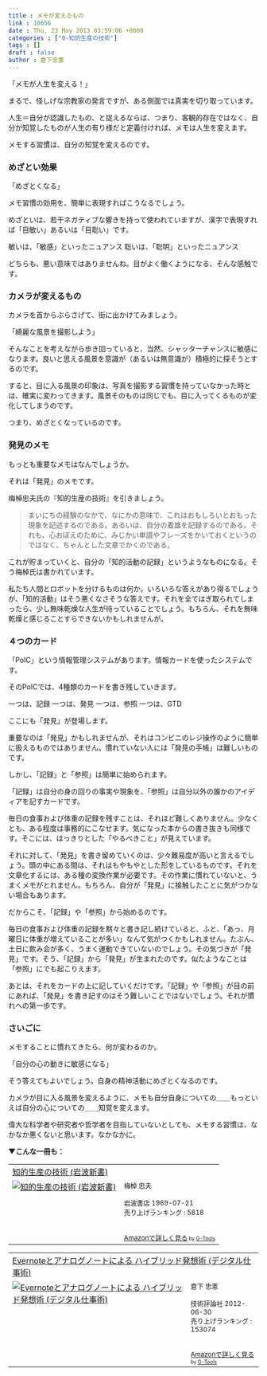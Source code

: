 ```yaml
---
title : メモが変えるもの
link : 10656
date : Thu, 23 May 2013 03:59:06 +0000
categories : ["0-知的生産の技術"]
tags : []
draft : false
author : 倉下忠憲
---
```


「メモが人生を変える！」

まるで、怪しげな宗教家の発言ですが、ある側面では真実を切り取っています。

人生＝自分が認識したもの、と捉えるならば、つまり、客観的存在ではなく、自分が知覚したものが人生の有り様だと定義付ければ、メモは人生を変えます。

メモする習慣は、自分の知覚を変えるのです。

<H3>めざとい効果</H3>「めざとくなる」

メモ習慣の効用を、簡単に表現すればこうなるでしょう。

めざといは、若干ネガティブな響きを持って使われていますが、漢字で表現すれば「目敏い」あるいは「目聡い」です。

敏いは、「敏感」といったニュアンス
聡いは、「聡明」といったニュアンス

どちらも、悪い意味ではありませんね。目がよく働くようになる、そんな感触です。

<H3>カメラが変えるもの</H3>カメラを首からぶらさげて、街に出かけてみましょう。

「綺麗な風景を撮影しよう」

そんなことを考えながら歩き回っていると、当然、シャッターチャンスに敏感になります。良いと思える風景を意識が（あるいは無意識が）積極的に探そうとするのです。

すると、目に入る風景の印象は、写真を撮影する習慣を持っていなかった時とは、確実に変わってきます。風景そのものは同じでも、目に入ってくるものが変化してしまうのです。

つまり、めざとくなっているのです。

<H3>発見のメモ</H3>
もっとも重要なメモはなんでしょうか。

それは「発見」のメモです。

梅棹忠夫氏の『知的生産の技術』を引きましょう。

<blockquote>
まいにちの経験のなかで、なにかの意味で、これはおもしろいとおもった現象を記述するのである。あるいは、自分の着雄を記録するのである。それも、心おぼえのために、みじかい単語やフレーズをかいておくというのではなく、ちゃんとした文章でかくのである。
</blockquote>

これが貯まっていくと、自分の「知的活動の記録」というようなものになる。そう梅棹氏は書かれています。

私たち人間とロボットを分けるものは何か。いろいろな答えがあり得るでしょうが、「知的活動」はそう悪くなさそうな答えです。それを全てはぎ取られてしまったら、少し無味乾燥な人生が待っていることでしょう。もちろん、それを無味乾燥と感じることすらできないかもしれませんが。


<H3>４つのカード</H3>
「PoIC」という情報管理システムがあります。情報カードを使ったシステムです。

そのPoICでは、4種類のカードを書き残していきます。

一つは、記録
一つは、発見
一つは、参照
一つは、GTD

ここにも「発見」が登場します。

重要なのは「発見」かもしれませんが、それはコンビニのレジ操作のように簡単に扱えるものではありません。慣れていない人には「発見の手帳」は難しいものです。

しかし、「記録」と「参照」は簡単に始められます。

「記録」は自分の身の回りの事実や現象を、「参照」は自分以外の誰かのアイディアを記すカードです。

毎日の食事および体重の記録を残すことは、それほど難しくありません。少なくとも、ある程度は事務的にこなせます。気になった本からの書き抜きも同様です。そこには、はっきりとした「やるべきこと」が見えています。

それに対して、「発見」を書き留めていくのは、少々難易度が高いと言えるでしょう。頭の中にある間は、それはもやもやとした形をしているものです。それを文章化するには、ある種の変換作業が必要です。その作業に慣れていないと、うまくメモがとれません。もちろん、自分が「発見」に接触したことに気がつかない場合もあります。

だからこそ、「記録」や「参照」から始めるのです。

毎日の食事および体重の記録を黙々と書き記し続けていると、ふと、「あっ、月曜日に体重が増えていることが多い」なんて気がつくかもしれません。たぶん、土日に飲み会が多く、うまく運動できていないのでしょう。その気づきが「発見」です。そう、「記録」から「発見」が生まれたのです。似たようなことは「参照」にでも起こりえます。

あとは、それをカードの上に記していくだけです。「記録」や「参照」が目の前にあれば、「発見」を書き記すのはそう難しいことではないでしょう。それが慣れへの第一歩です。

<H3>さいごに</H3>メモすることに慣れてきたら、何が変わるのか。

「自分の心の動きに敏感になる」

そう答えてもよいでしょう。自身の精神活動にめざとくなるのです。

カメラが目に入る風景を変えるように、メモも自分自身についての＿＿もっといえば自分の心についての＿＿知覚を変えます。

偉大な科学者や研究者や哲学者を目指していないとしても、メモする習慣は、なかなか悪くないと思います。なかなかに。


<strong>▼こんな一冊も：</strong>
<table  border="0" cellpadding="5"><tr><td colspan="2"><a href="http://www.amazon.co.jp/%E7%9F%A5%E7%9A%84%E7%94%9F%E7%94%A3%E3%81%AE%E6%8A%80%E8%A1%93-%E5%B2%A9%E6%B3%A2%E6%96%B0%E6%9B%B8-%E6%A2%85%E6%A3%B9-%E5%BF%A0%E5%A4%AB/dp/4004150930%3FSubscriptionId%3D15SMZCTB9V8NGR2TW082%26tag%3Drashita1000-22%26linkCode%3Dxm2%26camp%3D2025%26creative%3D165953%26creativeASIN%3D4004150930" target="_blank">知的生産の技術 (岩波新書)</a><img src="http://www.assoc-amazon.jp/e/ir?t=rashita1000-22&l=ur2&o=9" width="1" height="1" style="border: none;" alt="" /></td></tr><tr><td valign="top"><a href="http://www.amazon.co.jp/%E7%9F%A5%E7%9A%84%E7%94%9F%E7%94%A3%E3%81%AE%E6%8A%80%E8%A1%93-%E5%B2%A9%E6%B3%A2%E6%96%B0%E6%9B%B8-%E6%A2%85%E6%A3%B9-%E5%BF%A0%E5%A4%AB/dp/4004150930%3FSubscriptionId%3D15SMZCTB9V8NGR2TW082%26tag%3Drashita1000-22%26linkCode%3Dxm2%26camp%3D2025%26creative%3D165953%26creativeASIN%3D4004150930" target="_blank"><img src="http://ecx.images-amazon.com/images/I/41Q9KKMZYAL._SL160_.jpg" border="0" alt="知的生産の技術 (岩波新書)" /></a></td><td valign="top"><font size="-1">梅棹 忠夫 <br /><br />岩波書店  1969-07-21<br />売り上げランキング : 5818<br /><br /><br /><a href="http://www.amazon.co.jp/%E7%9F%A5%E7%9A%84%E7%94%9F%E7%94%A3%E3%81%AE%E6%8A%80%E8%A1%93-%E5%B2%A9%E6%B3%A2%E6%96%B0%E6%9B%B8-%E6%A2%85%E6%A3%B9-%E5%BF%A0%E5%A4%AB/dp/4004150930%3FSubscriptionId%3D15SMZCTB9V8NGR2TW082%26tag%3Drashita1000-22%26linkCode%3Dxm2%26camp%3D2025%26creative%3D165953%26creativeASIN%3D4004150930" target="_blank">Amazonで詳しく見る</a></font><font size="-2"> by <a href="http://www.goodpic.com/mt/aws/index.html" >G-Tools</a></font></td></tr></table>


<table  border="0" cellpadding="5"><tr><td colspan="2"><a href="http://www.amazon.co.jp/Evernote%E3%81%A8%E3%82%A2%E3%83%8A%E3%83%AD%E3%82%B0%E3%83%8E%E3%83%BC%E3%83%88%E3%81%AB%E3%82%88%E3%82%8B-%E3%83%8F%E3%82%A4%E3%83%96%E3%83%AA%E3%83%83%E3%83%89%E7%99%BA%E6%83%B3%E8%A1%93-%E3%83%87%E3%82%B8%E3%82%BF%E3%83%AB%E4%BB%95%E4%BA%8B%E8%A1%93-%E5%80%89%E4%B8%8B-%E5%BF%A0%E6%86%B2/dp/4774151505%3FSubscriptionId%3D15SMZCTB9V8NGR2TW082%26tag%3Drashita1000-22%26linkCode%3Dxm2%26camp%3D2025%26creative%3D165953%26creativeASIN%3D4774151505" target="_blank">Evernoteとアナログノートによる ハイブリッド発想術 (デジタル仕事術)</a><img src="http://www.assoc-amazon.jp/e/ir?t=rashita1000-22&l=ur2&o=9" width="1" height="1" style="border: none;" alt="" /></td></tr><tr><td valign="top"><a href="http://www.amazon.co.jp/Evernote%E3%81%A8%E3%82%A2%E3%83%8A%E3%83%AD%E3%82%B0%E3%83%8E%E3%83%BC%E3%83%88%E3%81%AB%E3%82%88%E3%82%8B-%E3%83%8F%E3%82%A4%E3%83%96%E3%83%AA%E3%83%83%E3%83%89%E7%99%BA%E6%83%B3%E8%A1%93-%E3%83%87%E3%82%B8%E3%82%BF%E3%83%AB%E4%BB%95%E4%BA%8B%E8%A1%93-%E5%80%89%E4%B8%8B-%E5%BF%A0%E6%86%B2/dp/4774151505%3FSubscriptionId%3D15SMZCTB9V8NGR2TW082%26tag%3Drashita1000-22%26linkCode%3Dxm2%26camp%3D2025%26creative%3D165953%26creativeASIN%3D4774151505" target="_blank"><img src="http://ecx.images-amazon.com/images/I/41kEDq5iQ6L._SL160_.jpg" border="0" alt="Evernoteとアナログノートによる ハイブリッド発想術 (デジタル仕事術)" /></a></td><td valign="top"><font size="-1">倉下 忠憲 <br /><br />技術評論社  2012-06-30<br />売り上げランキング : 153074<br /><br /><br /><a href="http://www.amazon.co.jp/Evernote%E3%81%A8%E3%82%A2%E3%83%8A%E3%83%AD%E3%82%B0%E3%83%8E%E3%83%BC%E3%83%88%E3%81%AB%E3%82%88%E3%82%8B-%E3%83%8F%E3%82%A4%E3%83%96%E3%83%AA%E3%83%83%E3%83%89%E7%99%BA%E6%83%B3%E8%A1%93-%E3%83%87%E3%82%B8%E3%82%BF%E3%83%AB%E4%BB%95%E4%BA%8B%E8%A1%93-%E5%80%89%E4%B8%8B-%E5%BF%A0%E6%86%B2/dp/4774151505%3FSubscriptionId%3D15SMZCTB9V8NGR2TW082%26tag%3Drashita1000-22%26linkCode%3Dxm2%26camp%3D2025%26creative%3D165953%26creativeASIN%3D4774151505" target="_blank">Amazonで詳しく見る</a></font><font size="-2"> by <a href="http://www.goodpic.com/mt/aws/index.html" >G-Tools</a></font></td></tr></table>


